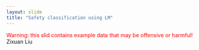 ```yaml
---
layout: slide
title: "Safety classification using LM"
---
```


<span style="color: red;">Warning: this slid contains example data that may be offensive or harmful!</span>
Zixuan Liu
